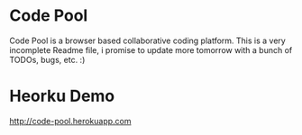 Code Pool
=========

Code Pool is a browser based collaborative coding platform. 
This is a very incomplete Readme file, i promise to update more tomorrow with a bunch of TODOs, bugs, etc. :)

Heorku Demo
==============

http://code-pool.herokuapp.com

